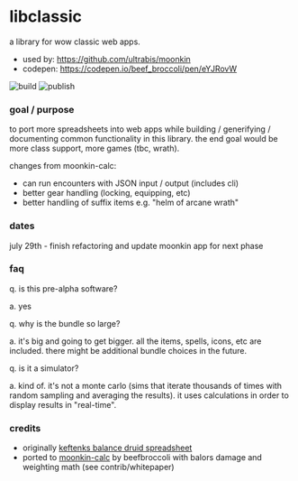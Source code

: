 # libclassic

a library for wow classic web apps. 

- used by: https://github.com/ultrabis/moonkin
- codepen: https://codepen.io/beef_broccoli/pen/eYJRovW

![build](https://github.com/ultrabis/libclassic/workflows/build/badge.svg) ![publish](https://github.com/ultrabis/libclassic/workflows/publish/badge.svg)

### goal / purpose

to port more spreadsheets into web apps while building / generifying / documenting common functionality in this library. the end goal would be more class support, more games (tbc, wrath).

changes from moonkin-calc:
 
 - can run encounters with JSON input / output (includes cli)
 - better gear handling (locking, equipping, etc)
 - better handling of suffix items e.g. "helm of arcane wrath"


### dates

july 29th - finish refactoring and update moonkin app for next phase


### faq

q. is this pre-alpha software?

a. yes

q. why is the bundle so large?

a. it's big and going to get bigger. all the items, spells, icons, etc are included. there might be additional bundle choices in the future.

q. is it a simulator?

a. kind of. it's not a monte carlo (sims that iterate thousands of times with random sampling and averaging the results). it uses calculations in order to display
results in "real-time".  


### credits

- originally [keftenks balance druid spreadsheet](https://forum.classicwow.live/topic/726/by-the-great-winds-i-come-classic-balance-druid-theorycraft-spreadsheet-v1-5-1/16)
- ported to [moonkin-calc](https://gitlab.com/kmmiles/moonkin-calc) by beefbroccoli with balors damage and weighting math (see contrib/whitepaper)

